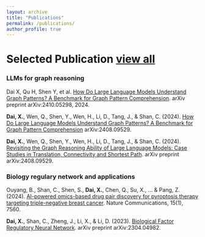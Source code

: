 ```yaml
---
layout: archive
title: "Publications"
permalink: /publications/
author_profile: true
---
```


<!-- {% if author.googlescholar %}
  You can also find my articles on  <u><a href="{{author.googlescholar}}">my Google Scholar profile</a>.</u>
{% endif %}

{% include base_path %}

{% for post in site.publications reversed %}
  {% include archive-single.html %}
{% endfor %} -->

Selected Publication [view all](https://scholar.google.com.hk/citations?user=LGKDd2AAAAAJ&hl=zh-CN)
======

### LLMs for graph reasoning

Dai X, Qu H, Shen Y, et al. [How Do Large Language Models Understand Graph Patterns? A Benchmark for Graph Pattern Comprehension](https://arxiv.org/abs/2410.05298). arXiv preprint arXiv:2410.05298, 2024.

**Dai, X.**, Wen, Q., Shen, Y., Wen, H., Li, D., Tang, J., & Shan, C. (2024). [How Do Large Language Models Understand Graph Patterns? A Benchmark for Graph Pattern Comprehension](https://arxiv.org/abs/2410.05298) arXiv:2408.09529.

**Dai, X.**, Wen, Q., Shen, Y., Wen, H., Li, D., Tang, J., & Shan, C. (2024). [Revisiting the Graph Reasoning Ability of Large Language Models: Case Studies in Translation, Connectivity and Shortest Path](https://arxiv.org/abs/2408.09529). arXiv preprint arXiv:2408.09529.

### Biology regulary network and applications

Ouyang, B., Shan, C., Shen, S., **Dai, X.**, Chen, Q., Su, X., ... & Pang, Z. (2024). [AI-powered omics-based drug pair discovery for pyroptosis therapy targeting triple-negative breast cancer](https://www.nature.com/articles/s41467-024-51980-9). Nature Communications, 15(1), 7560.

**Dai, X.**, Shan, C., Zheng, J., Li, X., & Li, D. (2023). [Biological Factor Regulatory Neural Network](https://arxiv.org/abs/2304.04982). arXiv preprint arXiv:2304.04982.

